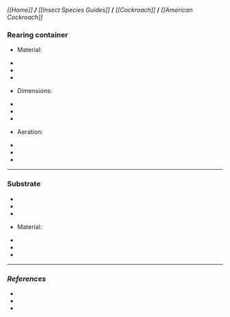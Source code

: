 _[[Home]] **/** [[Insect Species Guides]]_ **/** _[[Cockroach]]_ **/** _[[American Cockroach]]_

### Rearing container


* Material:

-
-
-

* Dimensions: 

-
-
-
* Aeration:

-
-
-

***

### **Substrate**

-
-
-

* Material:

-
-
-
***

### *References*

-
-
-